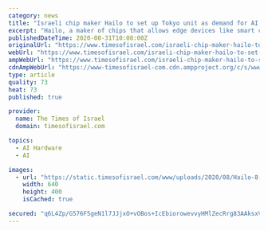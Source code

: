 ```yaml
---
category: news
title: "Israeli chip maker Hailo to set up Tokyo unit as demand for AI tech grows"
excerpt: "Hailo, a maker of chips that allows edge devices like smart cameras or smart cars to have artificial intelligence capabilities, said it is setting up a wholly owned subsidiary in Tokyo, Japan. Edge devices are electronic devices that are installed at the edge of networks — the entry point to networks — in products such as autonomous vehicles,"
publishedDateTime: 2020-08-31T10:08:00Z
originalUrl: "https://www.timesofisrael.com/israeli-chip-maker-hailo-to-set-up-tokyo-unit-as-demand-for-ai-tech-grows/"
webUrl: "https://www.timesofisrael.com/israeli-chip-maker-hailo-to-set-up-tokyo-unit-as-demand-for-ai-tech-grows/"
ampWebUrl: "https://www.timesofisrael.com/israeli-chip-maker-hailo-to-set-up-tokyo-unit-as-demand-for-ai-tech-grows/amp/"
cdnAmpWebUrl: "https://www-timesofisrael-com.cdn.ampproject.org/c/s/www.timesofisrael.com/israeli-chip-maker-hailo-to-set-up-tokyo-unit-as-demand-for-ai-tech-grows/amp/"
type: article
quality: 73
heat: 73
published: true

provider:
  name: The Times of Israel
  domain: timesofisrael.com

topics:
  - AI Hardware
  - AI

images:
  - url: "https://static.timesofisrael.com/www/uploads/2020/08/Hailo-8-AI-processor-e1598859102334-640x400.jpg"
    width: 640
    height: 400
    isCached: true

secured: "q6L4Zp/G576F5geN1l7JJjxO+vOBos+IcEbiorowevvyHMlZecRrg83AAksxVILUNjoIc27Lwysp99YW1lhEfmvVkIf7FizM3dzxdwjibaBJIFXY3MgZdoakWUY2HUcfmyKYQbygk4/evyz7SHp8vfdjAh/ib48zKPPrcCHPsbSPP6dL/nBPfumyWvmu2JRVyVmv/y/KEJlS8wvkglOc7nYIg4h79JGVBD5SZjeoYJmkBEVRDID5QjccgQyEEQSGDFS4hGaeBolS3PTYoF9HjZjCd6fECp7Y7AMwOfDR+XW37qHrgrzN6ymvdJrAbKGF+qmq7O5ah+ua7Jh5/Q2Pee1jUtpXY4DcnkzVqHsNG0Q=;kABsZUPXBXPVFmkQlySNGg=="
---
```


